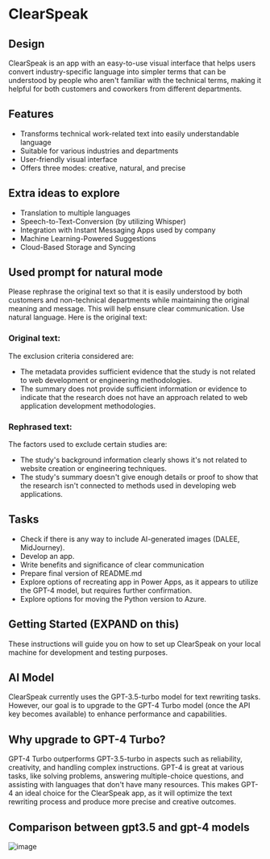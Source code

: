 # ClearSpeak

## Design 
ClearSpeak is an app with an easy-to-use visual interface that helps users convert industry-specific language into simpler terms that can be understood by people who aren't familiar with the technical terms, making it helpful for both customers and coworkers from different departments.

## Features
- Transforms technical work-related text into easily understandable language
- Suitable for various industries and departments
- User-friendly visual interface
- Offers three modes: creative, natural, and precise

## Extra ideas to explore
- Translation to multiple languages
- Speech-to-Text-Conversion (by utilizing Whisper)
- Integration with Instant Messaging Apps used by company
- Machine Learning-Powered Suggestions
- Cloud-Based Storage and Syncing

## Used prompt for natural mode
Please rephrase the original text so that it is easily understood by both customers and non-technical departments while maintaining the original meaning and message. This will help ensure clear communication. Use natural language. Here is the original text:

### Original text:
The exclusion criteria considered are:
- The metadata provides sufficient evidence that the study is not related to web development or engineering methodologies.
- The summary does not provide sufficient information or evidence to indicate that the research does not have an approach related to web application development methodologies.

### Rephrased text:
The factors used to exclude certain studies are:
- The study's background information clearly shows it's not related to website creation or engineering techniques.
- The study's summary doesn't give enough details or proof to show that the research isn't connected to methods used in developing web applications.

## Tasks
- Check if there is any way to include AI-generated images (DALEE, MidJourney).
- Develop an app.
- Write benefits and significance of clear communication
- Prepare final version of README.md
- Explore options of recreating app in Power Apps, as it appears to utilize the GPT-4 model, but requires further confirmation.
- Explore options for moving the Python version to Azure.

## Getting Started (EXPAND on this)
These instructions will guide you on how to set up ClearSpeak on your local machine for development and testing purposes.

## AI Model
ClearSpeak currently uses the GPT-3.5-turbo model for text rewriting tasks. However, our goal is to upgrade to the GPT-4 Turbo model (once the API key becomes available) to enhance performance and capabilities.

## Why upgrade to GPT-4 Turbo?
GPT-4 Turbo outperforms GPT-3.5-turbo in aspects such as reliability, creativity, and handling complex instructions. GPT-4 is great at various tasks, like solving problems, answering multiple-choice questions, and assisting with languages that don't have many resources. This makes GPT-4 an ideal choice for the ClearSpeak app, as it will optimize the text rewriting process and produce more precise and creative outcomes.

## Comparison between gpt3.5 and gpt-4 models

![image](https://user-images.githubusercontent.com/106703426/226074988-aa426a3a-4762-4175-a1f0-f8edb8e5291e.png)

